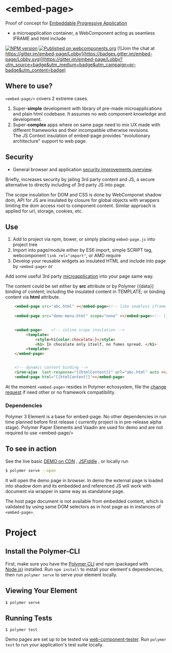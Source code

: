 # \<embed-page\>
Proof of concept for 
[Embeddable Progressive Application](https://github.com/EPA-WG/EPA-concept)
 - a microapplication container, a WebComponent acting as seamless IFRAME and html include

[![NPM version][npm-image]][npm-url]
[![Published on webcomponents.org](https://img.shields.io/badge/webcomponents.org-published-blue.svg)](https://www.webcomponents.org/element/embed-page) 
[![Join the chat at https://gitter.im/embed-page/Lobby](https://badges.gitter.im/embed-page/Lobby.svg)](https://gitter.im/embed-page/Lobby?utm_source=badge&utm_medium=badge&utm_campaign=pr-badge&utm_content=badge)

## Where to use?
<code>&lt;embed-page/&gt;</code>  covers 2 extreme cases.

1.    Super-<b>simple</b> development with library of pre-made microapplications and plain html codebase.
            It assumes no web component knowledge and development.
2.    Super-<b>complex</b> apps where on same page need to mix UX made with different frameworks and their incompatible otherwise revisions.<br/>
            The JS Context insulation of embed-page provides "evolutionary architecture" support to web page.
    
## Security
* General browser and application [security improvements overview](security.md).
 
Briefly, increases security by jailing 3rd party content and JS, a secure alternative to directly including of 3rd party 
JS into page.
 
The scope insulation for DOM and CSS is done by WebComponet shadow dom, API for JS 
are insulated by closure for global objects with wrappers limiting the dom access root 
to component content. Similar approach is applied for url, storage, cookies, etc. 

## Use
1. Add to project via npm, bower, or simply placing `embed-page.js` into project tree
2. Import into page/module either by ES6 import, simple SCRIPT tag, webcomponent `link rel="import"`, or AMD require 
3. Develop your reusable widgets as insulated HTML and include into page by ```<embed-page>``` or
 
Add some useful 3rd party [microapplication](https://github.com/EPA-WG/EPA-concept/blob/master/microapplication.md) 
into your page same way.

The content could be set either by **src** attribute or by Polymer {{data}} binding of content;
including the insulated content in TEMPLATE; or binding content via **html** attribute.
```html
    <embed-page src="abc.html" ></embed-page><!-- like seamless iframe -->
    
    <embed-page src="demo-menu.html" scope="none" ></embed-page><!-- like html import, no insulation -->
    

    <embed-page>    <!-- inline scope insulation -->
         <template>
             <style>h1{color:chocolate;}</style>
             <h1> In chocolate only itself, no fumes spread. </h1>
         <template>
    </embed-page>


    <!-- dynamic content binding -->
    <iron-ajax  last-response="{{htmlContent}}" url="abc.html" auto ></iron-ajax>
    <embed-page html="[[htmlContent]]"></embed-page>    
```

At the moment ``` <embed-page> ``` resides in Polymer echosystem, file the 
[change request](https://github.com/EPA-WG/embed-page/issues) if need other or no framework compatibility.

### Dependencies
Polymer 3 Element is a base for embed-page. No other dependencies in run time planned before first release 
( currently project is in pre-release alpha stage). Polymer Paper Elements and Vaadin are used for demo and 
are not required to use \<embed-page/\>

## To see in action 
See the live basic [DEMO on CDN](https://cdn.xml4jquery.com/ajax/libs/embed-page/0.0.20/build/esm-unbundled/demo/index.html)
, [JSFiddle](https://jsfiddle.net/suns2015/k2sdfrt1/)
, or locally run
```bash
$ polymer serve --open
```
It will open the demo page in browser. 
In demo the external page is loaded into shadow dom and its embedded and referenced JS
will work with document via wrapper in same way as standalone page. 

The host page document is not available from embedded content, which is validated by using 
same DOM selectors as in host page as in instances of  ``` <embed-page> ```.

# Project
## Install the Polymer-CLI

First, make sure you have the [Polymer CLI](https://www.npmjs.com/package/polymer-cli) 
and npm (packaged with [Node.js](https://nodejs.org)) installed. 
Run `npm install` to install your element's dependencies, then run `polymer serve` 
to serve your element locally.

## Viewing Your Element

```
$ polymer serve
```

## Running Tests

```
$ polymer test
```

Demo pages are set up to be tested via [web-component-tester](https://github.com/Polymer/web-component-tester). Run `polymer test` to run your application's test suite locally.

[npm-image]:      https://img.shields.io/npm/v/embed-page.svg
[npm-url]:        https://npmjs.org/package/embed-page
